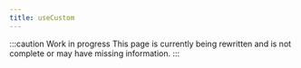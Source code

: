 ```yaml
---
title: useCustom
---
```


:::caution Work in progress
This page is currently being rewritten and is not complete or may have missing information.
:::